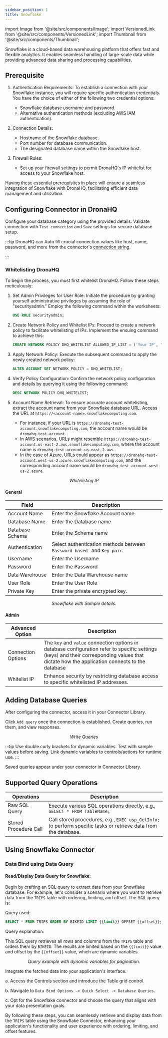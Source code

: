 ```yaml
---
sidebar_position: 1
title: Snowflake
---
```


import Image from '@site/src/components/Image'; import VersionedLink from '@site/src/components/VersionedLink'; import
Thumbnail from '@site/src/components/Thumbnail';

Snowflake is a cloud-based data warehousing platform that offers fast and flexible analytics. It enables seamless
handling of large-scale data while providing advanced data sharing and processing capabilities.

## Prerequisite

1. Authentication Requirements: To establish a connection with your Snowflake instance, you will require specific
   authentication credentials. You have the choice of either of the following two credential options:

   - Snowflake database username and password.
   - Alternative authentication methods (excluding AWS IAM authentication).

2. Connection Details:

   - Hostname of the Snowflake database.
   - Port number for database communication.
   - The designated database name within the Snowflake host.

3. Firewall Rules:
   - Set up your firewall settings to permit DronaHQ's IP whitelist for access to your Snowflake host.

Having these essential prerequisites in place will ensure a seamless integration of Snowflake with DronaHQ, facilitating
efficient data management and utilization.

## Configuring Connector in DronaHQ

Configure your database category using the provided details. Validate connection with `Test connection` and `Save`
settings for secure database setup.

:::tip DronaHQ can Auto fill crucial connection values like host, name, password, and more from the connector's
[connection string](https://docs.snowflake.com/en/developer-guide/odbc/odbc-parameters#connection-parameters).

:::

### Whitelisting DronaHQ

To begin the process, you must first whitelist DronaHQ. Follow these steps meticulously:

1. Set Admin Privileges for User Role: Initiate the procedure by granting yourself administrative privileges by assuming
   the role of "securityadmin." Employ the following command within the worksheets:

   ```sql
   USE ROLE securityadmin;
   ```

2. Create Network Policy and Whitelist IPs: Proceed to create a network policy to facilitate whitelisting of IPs.
   Implement the ensuing command to achieve this:

   ```sql
   CREATE NETWORK POLICY DHQ_WHITELIST ALLOWED_IP_LIST = ('Your IP', 'DronaHQ IP', ...);
   ```

3. Apply Network Policy: Execute the subsequent command to apply the newly created network policy:

   ```sql
   ALTER ACCOUNT SET NETWORK_POLICY = DHQ_WHITELIST;
   ```

4. Verify Policy Configuration: Confirm the network policy configuration and details by querying it using the following
   command:

   ```sql
   DESC NETWORK POLICY DHQ_WHITELIST;
   ```

5. Account Name Retrieval: To ensure accurate account whitelisting, extract the account name from your Snowflake
   database URL. Access the URL at `https://<account-name>.snowflakecomputing.com`.

   - For instance, if your URL is `https://dronahq-test-account.snowflakecomputing.com`, the account name would be
     `dronahq-test-account`.
   - In AWS scenarios, URLs might resemble `https://dronahq-test-account.us-east-2.aws.snowflakecomputing.com`, where
     the account name is `dronahq-test-account.us-east-2.aws`.
   - In the case of Azure, URLs could appear as `https://dronahq-test-account.west-us-2.azure.snowflakecomputing.com`,
     and the corresponding account name would be `dronahq-test-account.west-us-2.azure`.

<figure>
  <Thumbnail src="/img/reference/connectors/snowflake/ipwhite.jpeg" alt="Whitelisting IP" />
  <figcaption align = "center"><i>Whitelisting IP</i></figcaption>
</figure>

#### General

| Field           | Description                                                             |
| --------------- | ----------------------------------------------------------------------- |
| Account Name    | Enter the Snowflake Account name                                        |
| Database Name   | Enter the Database name                                                 |
| Database Schema | Enter the Schema name                                                   |
| Authentication  | Select authentication methods between `Password based ` and `Key pair`. |
| Username        | Enter the Username                                                      |
| Password        | Enter the Password                                                      |
| Data Warehouse  | Enter the Data Warehouse name                                           |
| User Role       | Enter the User Role                                                     |
| Private Key     | Enter the private encrypted key.                                        |

<figure>
  <Thumbnail src="/img/reference/connectors/snowflake/details.jpeg" alt="Snowflake with Sample details." />
  <figcaption align = "center"><i>Snowflake with Sample details.</i></figcaption>
</figure>

#### Admin

| Advanced Option                                                                                    | Description                                                                                                                                                                                   |
| -------------------------------------------------------------------------------------------------- | --------------------------------------------------------------------------------------------------------------------------------------------------------------------------------------------- |
| Connection Options                                                                                 | The `key` and `value` connection options in database configuration refer to specific settings (keys) and their corresponding values that dictate how the application connects to the database |
| <VersionedLink to = "/datasource-concepts/whitelisting-dronahq-ip/"> Whitelist IP </VersionedLink> | Enhance security by restricting database access to specific whitelisted IP addresses.                                                                                                         |

## Adding Database Queries

After configuring the connector, access it in your Connector Library.

Click `Add query` once the connection is established. Create queries, run them, and view responses.

<figure>
  <Thumbnail src="/img/reference/connectors/snowflake/query.jpeg" alt="Write Queries" />
  <figcaption align = "center"><i>Write Queries</i></figcaption>
</figure>

:::tip Use double curly brackets for dynamic variables. Test with sample values before saving. Link dynamic variables to
controls/actions for runtime use. :::

Saved queries appear under your connector in Connector Library.

## Supported Query Operations

| Operations            | Description                                                                                                     |
| --------------------- | --------------------------------------------------------------------------------------------------------------- |
| Raw SQL Query         | Execute various SQL operations directly, e.g., `SELECT * FROM TableName;`                                       |
| Stored Procedure Call | Call stored procedures, e.g., `EXEC usp_GetInfo;` to perform specific tasks or retrieve data from the database. |

## Using Snowflake Connector

### Data Bind using Data Query

#### Read/Display Data Query for Snowflake:

Begin by crafting an SQL query to extract data from your Snowflake database. For example, let's consider a scenario
where you want to retrieve data from the `TRIPS` table with ordering, limiting, and offset. The SQL query is:

Query used:

```sql
SELECT * FROM TRIPS ORDER BY BIKEID LIMIT {{limit}} OFFSET {{offset}};
```

Query explanation:

This SQL query retrieves all rows and columns from the `TRIPS` table and orders them by `BIKEID`. The results are
limited based on the `{{limit}}` value and offset by the `{{offset}}` value, which are dynamic variables.

<figure>
  <Thumbnail src="/img/reference/connectors/snowflake/queryexample.jpeg" alt="Query example with dynamic variables for pagination." />
  <figcaption align = "center"><i>Query example with dynamic variables for pagination.</i></figcaption>
</figure>

Integrate the fetched data into your application's interface.

a. Access the Controls section and introduce the Table grid control.

b. Navigate to `Data Bind Options -> Quick Select -> Database Queries`.

c. Opt for the Snowflake connector and choose the query that aligns with your data presentation goals.

By following these steps, you can seamlessly retrieve and display data from the `TRIPS` table using the Snowflake
Connector, enhancing your application's functionality and user experience with ordering, limiting, and offset features.

